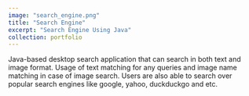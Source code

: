 ```yaml
---
image: "search_engine.png"
title: "Search Engine"
excerpt: "Search Engine Using Java"
collection: portfolio
---
```


Java-based desktop search application that can search in both text and image format. Usage of text matching for any queries and image name matching in case of image search. Users are also able to search over popular search engines like google, yahoo, duckduckgo and etc.
